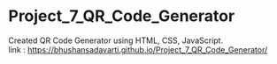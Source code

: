 # Project_7_QR_Code_Generator
Created QR Code Generator using HTML, CSS, JavaScript.
<br>
link : https://bhushansadavarti.github.io/Project_7_QR_Code_Generator/
